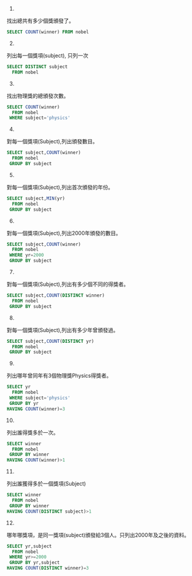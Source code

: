 1.
找出總共有多少個獎頒發了。 

```sql
SELECT COUNT(winner) FROM nobel
```
2.
列出每一個獎項(subject), 只列一次

```sql
SELECT DISTINCT subject
  FROM nobel
```
3.
找出物理獎的總頒發次數。

```sql
SELECT COUNT(winner)
  FROM nobel
 WHERE subject='physics'
```
4.
對每一個獎項(Subject),列出頒發數目。

```sql
SELECT subject,COUNT(winner)
  FROM nobel
 GROUP BY subject
```
5.
對每一個獎項(Subject),列出首次頒發的年份。

```sql
SELECT subject,MIN(yr)
  FROM nobel
 GROUP BY subject
```
6.
對每一個獎項(Subject),列出2000年頒發的數目。 

```sql
SELECT subject,COUNT(winner)
  FROM nobel
 WHERE yr=2000
 GROUP BY subject
```
7.
對每一個獎項(Subject),列出有多少個不同的得獎者。

```sql
SELECT subject,COUNT(DISTINCT winner)
  FROM nobel
 GROUP BY subject
```
8.
對每一個獎項(Subject),列出有多少年曾頒發過。

```sql
SELECT subject,COUNT(DISTINCT yr)
  FROM nobel
 GROUP BY subject
```
9.
列出哪年曾同年有3個物理獎Physics得獎者。

```sql
SELECT yr
  FROM nobel
 WHERE subject='physics'
 GROUP BY yr
HAVING COUNT(winner)=3
```
10.
列出誰得獎多於一次。

```sql
SELECT winner
  FROM nobel
 GROUP BY winner
HAVING COUNT(winner)>1
```
11.
列出誰獲得多於一個獎項(Subject) 

```sql
SELECT winner
  FROM nobel
 GROUP BY winner
HAVING COUNT(DISTINCT subject)>1
```
12.
哪年哪獎項，是同一獎項(subject)頒發給3個人。只列出2000年及之後的資料。

```sql
SELECT yr,subject
  FROM nobel
 WHERE yr>=2000
 GROUP BY yr,subject
HAVING COUNT(DISTINCT winner)=3
```
